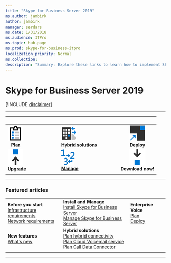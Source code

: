 ```yaml
---
title: "Skype for Business Server 2019"
ms.author: jambirk
author: jambirk
manager: serdars
ms.date: 1/31/2018
ms.audience: ITPro
ms.topic: hub-page
ms.prod: skype-for-business-itpro
localization_priority: Normal
ms.collection: 
description: "Summary: Explore these links to learn how to implement Skype for Business Server 2019."
---
```


# Skype for Business Server 2019

[!INCLUDE [disclaimer](disclaimer.md)]

* * *
|&nbsp;&nbsp;&nbsp;&nbsp;&nbsp;&nbsp;&nbsp;&nbsp;&nbsp;&nbsp;&nbsp;&nbsp;&nbsp;&nbsp;&nbsp;&nbsp;&nbsp;&nbsp;&nbsp;&nbsp;&nbsp;&nbsp;&nbsp;&nbsp;&nbsp;&nbsp;&nbsp;&nbsp;&nbsp;&nbsp;&nbsp;&nbsp;&nbsp;&nbsp;&nbsp;&nbsp;&nbsp;&nbsp;&nbsp;&nbsp;&nbsp; |&nbsp;&nbsp;&nbsp;&nbsp;&nbsp;&nbsp;&nbsp;&nbsp;&nbsp;&nbsp;&nbsp;&nbsp;&nbsp;&nbsp;&nbsp;&nbsp;&nbsp;&nbsp;&nbsp;&nbsp;&nbsp;&nbsp;&nbsp;&nbsp;&nbsp;&nbsp;&nbsp;&nbsp;&nbsp;&nbsp;&nbsp;&nbsp;&nbsp;&nbsp;&nbsp;&nbsp;&nbsp;&nbsp;&nbsp;&nbsp;&nbsp;&nbsp;&nbsp;&nbsp;&nbsp;&nbsp; |&nbsp;&nbsp;&nbsp;&nbsp;&nbsp;&nbsp;&nbsp;&nbsp;&nbsp;&nbsp;&nbsp;&nbsp;&nbsp;&nbsp;&nbsp; |
|:--- |:--- |:---: |
|![Plan](media/icon-plan.png)<br> &nbsp;&nbsp;&nbsp;**[Plan](plan/plan-your-deployment-2019.md)**|![Hybrid](media/icon-hybrid.png)<br>  **[Hybrid solutions](hybrid/hybrid-solutions.md)**|![Deploy](media/icon-deploy.png)<br>  **[Deploy](deploy/deploy-over-2019.md)**|
|![Upgrade](media/icon-upgrade.png) <br> **[Upgrade](migration/migration-to-skype-for-business-server-2019.md)**|![Manage](media/1-2-3-icon.png) <br> **[Manage](../SfbServer/manage/manage.md)**|![Download](media/icon-download.png) <br>**Download now!** |
| | | |
* * *
### Featured articles
| | | |
|:--- |:--- |:--- |
|**Before you start** <br>[Infrastructure requirements](plan/environmental-requirements.md) <br>[Network requirements](../SfbServer/plan-your-deployment/network-requirements/network-requirements.md) |**Install and Manage** <br>[Install Skype for Business Server](../SfbServer/deploy/install/install.md)<br>[Manage Skype for Business Server](../SfbServer/manage/manage.md)|**Enterprise Voice**<br>[Plan](../SfbServer/plan-your-deployment/enterprise-voice-solution/enterprise-voice.md)<br>[Deploy](../SfbServer/deploy/deploy-enterprise-voice/deploy-enterprise-voice.md)|
|**New features**<br>[What's new](whats-new.md)  |**Hybrid solutions**<br>[Plan hybrid connectivity](hybrid/plan-hybrid-connectivity.md)<br>[Plan Cloud Voicemail service](hybrid/plan-cloud-voicemail.md)<br>[Plan Call Data Connector](hybrid/plan-call-data-connector.md)|  |
| | | |
* * * 